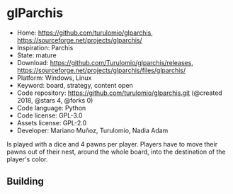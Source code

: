 # glParchis

- Home: https://github.com/turulomio/glparchis, https://sourceforge.net/projects/glparchis/
- Inspiration: Parchis
- State: mature
- Download: https://github.com/Turulomio/glparchis/releases, https://sourceforge.net/projects/glparchis/files/glparchis/
- Platform: Windows, Linux
- Keyword: board, strategy, content open
- Code repository: https://github.com/turulomio/glparchis.git (@created 2018, @stars 4, @forks 0)
- Code language: Python
- Code license: GPL-3.0
- Assets license: GPL-2.0
- Developer: Mariano Muñoz, Turulomio, Nadia Adam

Is played with a dice and 4 pawns per player. Players have to move their pawns out of their nest, around the whole board, into the destination of the player's color.

## Building
